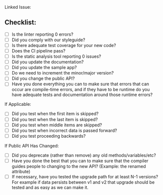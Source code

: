 <!-- All PRs should have some kind of issue backing them. This means the community has had some opportunity to contribute ideas, or that the PR is fixing a problem that is being tracked -->
Linked Issue: 

<!-- (See our contributing guidelines for more details) -->
## Checklist:
- [ ] Is the linter reporting 0 errors?
- [ ] Did you comply with our styleguide?
- [ ] Is there adequate test coverage for your new code?
- [ ] Does the CI pipeline pass?
- [ ] Is the static analysis tool reporting 0 issues?
- [ ] Did you update the documentation?
- [ ] Did you update the sample app?
- [ ] Do we need to increment the minor/major version?
- [ ] Did you change the public API?
- [ ] Have you done everything you can to make sure that errors that can occur are compile-time errors, and if they have to be runtime do you have adequate tests and documentation around those runtime errors?

If Applicable:
- [ ] Did you test when the first item is skipped?
- [ ] Did you test when the last item is skipped?
- [ ] Did you test when middle items are skipped?
- [ ] Did you test when incorrect data is passed forward?
- [ ] Did you test proceeding backwards?

If Public API Has Changed:
- [ ] Did you deprecate (rather than remove) any old methods/variables/etc?
- [ ] Have you done the best that you can to make sure that the compiler guides people to changing to the new API? (Example: the renamed attribute)
- [ ] If necessary, have you tested the upgrade path for at least N-1 versions? For example if data persists between v1 and v2 that upgrade should be tested and as easy as we can make it.
